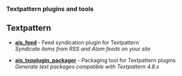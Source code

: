 ### Textpattern plugins and tools

## Textpattern

* [**ais_feed**](https://github.com/alieninternet/ais_feed) - Feed syndication plugin for Textpattern <br />
  _Syndicate items from RSS and Atom feeds on your site_

* [**ais_txpplugin_packager**](https://github.com/alieninternet/ais_txpplugin_packager) - Packaging tool for Textpattern plugins <br />
  _Generate text packages compatible with Textpattern 4.8.x_
